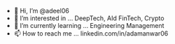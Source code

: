 - 👋 Hi, I’m @adeel06
- 👀 I’m interested in ... DeepTech, AId FinTech, Crypto
- 🌱 I’m currently learning ... Engineering Management
- 📫 How to reach me ... linkedin.com/in/adamanwar06

<!---
xx is a ✨ special ✨ repository because its `README.md` (this file) appears on your GitHub profile.
You can click the Preview link to take a look at your changes.
--->
